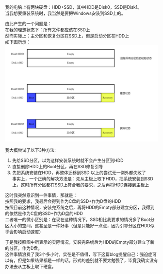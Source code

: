 我的电脑上有两块硬盘：HDD+SSD，其中HDD是Disk0，SSD是Disk1。<br>
当我想要重装系统时，我当然是要把Windows安装到SSD上的。

由此产生的一个问题是：<br>
在我的理想状态下：所有文件都应该在SSD上<br>
然而实际上：主分区和恢复分区在SSD上，但是启动分区在HDD上<br>
如下图所示：
![](HDD与SSD.png)

我大概尝试了以下3种方法:

1. 先给SSD分区，以为这样安装系统时就不会产生分区到HDD
2. 直接删除HDD上的Boot分区，再在SSD修复引导
3. 先把系统安装在HDD，再整体迁移到SSD
   以上的尝试无一例外都失败了<br>
   事实上，一个正确的解决方法是：先从主板上取下HDD，把系统安装到SSD上，这时所有分区都在SSD上符合我的要求，之后再将HDD连接到主板上

这时我突然意识到一件事情，那就是：<br>
按照我的要求，我最后会得到作为C盘的SSD+作为D盘的HDD<br>
按照目前这种情况，安装完系统之后，再将HDD的Empty部分建立分区，我得到的依然是作为C盘的SSD+作为D盘的HDD<br>
二者唯一的微小区别是：在现在这种情况下，SSD相比我要求的情况多了Boot分区大小的空间，这甚至是一件好事（但是只能好一点点，因为引导分区在HDD似乎会影响启动速度）

于是我按照图中所表示的实际情况，安装完系统后为HDD的Empty部分建立了新的分区，作为D盘。<br>
这件事情浪费了我3个多小时，实在是不值得，写下这篇blog提醒自己：强迫症可以有，但是如果结果都是一样的话，形式的差别就不要太勉强了，毕竟我确实没有办法去从主板上取下硬盘。